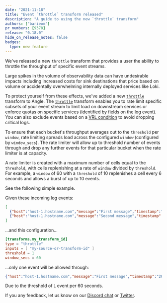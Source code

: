 ```yaml
---
date: "2021-11-18"
title: "Event `throttle` transform released"
description: "A guide to using the new `throttle` transform"
authors: ["barieom"]
pr_numbers: [9378]
release: "0.18.0"
hide_on_release_notes: false
badges:
  type: new feature
---
```


We've released a new `throttle` transform that provides a user the ability to
throttle the throughput of specific event streams.

Large spikes in the volume of observability data can have undesirable impacts
including increased costs for sink destinations that price based on volume or
accidentally overwhelming internally deployed services like Loki.

To protect yourself from these effects, we've added a new [`throttle`][throttle]
transform to Angle.  The [`throttle`][throttle] transform enables you to rate
limit specific subsets of your event stream to limit load on downstream services
or enforce quotas on specific services (identified by fields on the log event).
You can also exclude events based on a [VRL condition] to avoid dropping
critical logs.

To ensure that each bucket's throughput averages out to the `threshold` per
`window`, rate limiting spreads load across the configured `window` (configured
by `window_secs`). The rate limiter will allow up to threshold number of events
through and drop any further events for that particular bucket when the rate
limiter is at capacity.

A rate limiter is created with a maximum number of cells equal to the
`threshold`, with cells replenishing at a rate of `window` divided by
`threshold`. For example, a `window` of 60 with a `threshold` of 10 replenishes
a cell every 6 seconds and allows a burst of up to 10 events.

See the following simple example.

Given these incoming log events:

```json
[
  {"host":"host-1.hostname.com","message":"First message","timestamp":"2020-10-07T12:33:21.223543Z"},
  {"host":"host-1.hostname.com","message":"Second message","timestamp":"2020-10-07T12:33:21.223543Z"}
]
```

...and this configuration...

```toml
[transforms.my_transform_id]
type = "throttle"
inputs = [ "my-source-or-transform-id" ]
threshold = 1
window_secs = 60
```

...only one event will be allowed through:

```json
{"host":"host-1.hostname.com","message":"First message","timestamp":"2020-10-07T12:33:21.223543Z"}
```

Due to the threshold of `1` event per 60 seconds.

If you any feedback, let us know on our [Discord chat] or [Twitter].

[throttle]: /docs/reference/configuration/transforms/throttle/
[VRL condition]: /docs/reference/vrl/#example-filtering-events
[Discord chat]: https://discord.com/invite/dX3bdkF
[Twitter]: https://twitter.com/khulnasoft
